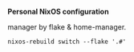 __Personal NixOS configuration__

manager by flake & home-manager.

```
nixos-rebuild switch --flake '.#'
```